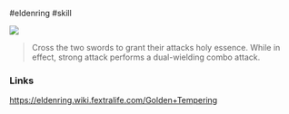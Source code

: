 #eldenring #skill 

![](https://eldenring.wiki.fextralife.com/file/Elden-Ring/skill-golden-tempering-elden-ring-wiki-480px.gif)

>Cross the two swords to grant their attacks holy essence.
>While in effect, strong attack performs a dual-wielding combo attack.
### Links
https://eldenring.wiki.fextralife.com/Golden+Tempering